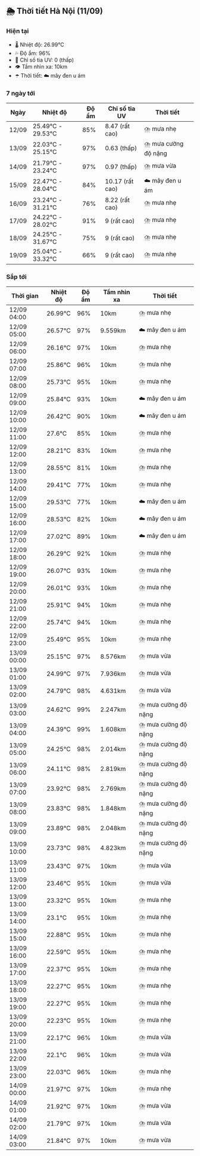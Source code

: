 ## 🌦️ Thời tiết Hà Nội (11/09)

### Hiện tại

- 🌡️ Nhiệt độ: 26.99℃
- 💦 Độ ẩm: 96%
- 🌟 Chỉ số tia UV: 0 (thấp)
- 👁️ Tầm nhìn xa: 10km
- ☂️ Thời tiết: ☁️ mây đen u ám

### 7 ngày tới

| Ngày | Nhiệt độ | Độ ẩm | Chỉ số tia UV | Thời tiết |
| --- | --- | --- | --- | --- |
| 12/09 | 25.49℃ - 29.53℃ | 85% | 8.47 (rất cao) | ⛈️ mưa nhẹ |
| 13/09 | 22.03℃ - 25.15℃ | 97% | 0.63 (thấp) | ⛈️ mưa cường độ nặng |
| 14/09 | 21.79℃ - 23.24℃ | 97% | 0.97 (thấp) | ⛈️ mưa vừa |
| 15/09 | 22.47℃ - 28.04℃ | 84% | 10.17 (rất cao) | ☁️ mây đen u ám |
| 16/09 | 23.24℃ - 31.21℃ | 76% | 8.22 (rất cao) | ⛈️ mưa nhẹ |
| 17/09 | 24.22℃ - 28.02℃ | 91% | 9 (rất cao) | ⛈️ mưa nhẹ |
| 18/09 | 24.25℃ - 31.67℃ | 75% | 9 (rất cao) | ⛈️ mưa nhẹ |
| 19/09 | 25.04℃ - 33.32℃ | 66% | 9 (rất cao) | ⛈️ mưa nhẹ |

### Sắp tới

| Thời gian | Nhiệt độ | Độ ẩm | Tầm nhìn xa | Thời tiết |
| --- | --- | --- | --- | --- |
| 12/09 04:00 | 26.99℃ | 96% | 10km | ⛈️ mưa nhẹ |
| 12/09 05:00 | 26.57℃ | 97% | 9.559km | ☁️ mây đen u ám |
| 12/09 06:00 | 26.16℃ | 97% | 10km | ⛈️ mưa nhẹ |
| 12/09 07:00 | 25.86℃ | 96% | 10km | ⛈️ mưa nhẹ |
| 12/09 08:00 | 25.73℃ | 95% | 10km | ⛈️ mưa nhẹ |
| 12/09 09:00 | 25.84℃ | 93% | 10km | ☁️ mây đen u ám |
| 12/09 10:00 | 26.42℃ | 90% | 10km | ☁️ mây đen u ám |
| 12/09 11:00 | 27.6℃ | 85% | 10km | ⛈️ mưa nhẹ |
| 12/09 12:00 | 28.21℃ | 83% | 10km | ⛈️ mưa nhẹ |
| 12/09 13:00 | 28.55℃ | 81% | 10km | ⛈️ mưa nhẹ |
| 12/09 14:00 | 29.41℃ | 77% | 10km | ⛈️ mưa nhẹ |
| 12/09 15:00 | 29.53℃ | 77% | 10km | ☁️ mây đen u ám |
| 12/09 16:00 | 28.53℃ | 82% | 10km | ☁️ mây đen u ám |
| 12/09 17:00 | 27.02℃ | 89% | 10km | ☁️ mây đen u ám |
| 12/09 18:00 | 26.29℃ | 92% | 10km | ⛈️ mưa nhẹ |
| 12/09 19:00 | 26.07℃ | 93% | 10km | ⛈️ mưa nhẹ |
| 12/09 20:00 | 26.01℃ | 93% | 10km | ⛈️ mưa nhẹ |
| 12/09 21:00 | 25.91℃ | 94% | 10km | ⛈️ mưa nhẹ |
| 12/09 22:00 | 25.74℃ | 94% | 10km | ⛈️ mưa nhẹ |
| 12/09 23:00 | 25.49℃ | 95% | 10km | ⛈️ mưa nhẹ |
| 13/09 00:00 | 25.15℃ | 97% | 8.576km | ⛈️ mưa vừa |
| 13/09 01:00 | 24.99℃ | 97% | 7.936km | ⛈️ mưa vừa |
| 13/09 02:00 | 24.79℃ | 98% | 4.631km | ⛈️ mưa vừa |
| 13/09 03:00 | 24.62℃ | 99% | 2.247km | ⛈️ mưa cường độ nặng |
| 13/09 04:00 | 24.39℃ | 99% | 1.608km | ⛈️ mưa cường độ nặng |
| 13/09 05:00 | 24.25℃ | 98% | 2.014km | ⛈️ mưa cường độ nặng |
| 13/09 06:00 | 24.11℃ | 98% | 2.819km | ⛈️ mưa cường độ nặng |
| 13/09 07:00 | 23.92℃ | 98% | 2.769km | ⛈️ mưa cường độ nặng |
| 13/09 08:00 | 23.83℃ | 98% | 1.848km | ⛈️ mưa cường độ nặng |
| 13/09 09:00 | 23.89℃ | 98% | 2.048km | ⛈️ mưa cường độ nặng |
| 13/09 10:00 | 23.73℃ | 98% | 4.823km | ⛈️ mưa cường độ nặng |
| 13/09 11:00 | 23.43℃ | 97% | 10km | ⛈️ mưa vừa |
| 13/09 12:00 | 23.46℃ | 95% | 10km | ⛈️ mưa vừa |
| 13/09 13:00 | 23.32℃ | 95% | 10km | ⛈️ mưa nhẹ |
| 13/09 14:00 | 23.1℃ | 95% | 10km | ⛈️ mưa nhẹ |
| 13/09 15:00 | 22.88℃ | 95% | 10km | ⛈️ mưa nhẹ |
| 13/09 16:00 | 22.59℃ | 95% | 10km | ⛈️ mưa nhẹ |
| 13/09 17:00 | 22.37℃ | 95% | 10km | ⛈️ mưa nhẹ |
| 13/09 18:00 | 22.27℃ | 95% | 10km | ⛈️ mưa nhẹ |
| 13/09 19:00 | 22.27℃ | 95% | 10km | ⛈️ mưa nhẹ |
| 13/09 20:00 | 22.23℃ | 95% | 10km | ⛈️ mưa nhẹ |
| 13/09 21:00 | 22.17℃ | 96% | 10km | ⛈️ mưa vừa |
| 13/09 22:00 | 22.1℃ | 96% | 10km | ⛈️ mưa vừa |
| 13/09 23:00 | 22.03℃ | 96% | 10km | ⛈️ mưa nhẹ |
| 14/09 00:00 | 21.97℃ | 97% | 10km | ⛈️ mưa nhẹ |
| 14/09 01:00 | 21.92℃ | 97% | 10km | ⛈️ mưa vừa |
| 14/09 02:00 | 21.79℃ | 97% | 10km | ⛈️ mưa vừa |
| 14/09 03:00 | 21.84℃ | 97% | 10km | ⛈️ mưa vừa |
